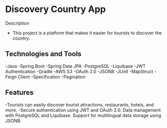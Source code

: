 # Discovery Country App
Description
- This project is a platform that makes it easier for tourists to discover the country.


## Technologies and Tools
-Java
-Spring Boot
-Spring Data JPA
-PostgreSQL
-Liquibase
-JWT Authentication
-Gradle
-AWS S3
-OAuth 2.0
-JSONB
-JUnit
-MapStruct
-Feign Client
-Specification
-Pagination


## Features
-Tourists can easily discover tourist attractions, restaurants, hotels, and more.
-Secure authentication using JWT and OAuth 2.0.
Data management with PostgreSQL and Liquibase.
Support for multilingual data storage using JSONB.
